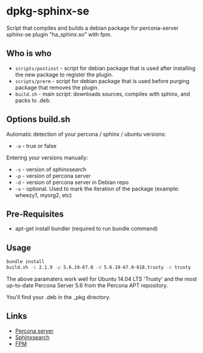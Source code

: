 dpkg-sphinx-se
==============

Script that compiles and builds a debian package for percona-server sphinx-se plugin "ha_sphinx.so" with fpm.

## Who is who
* `scripts/postinst` - script for debian package that is used after installing the new package to register the plugin.
* `scripts/prerm` - script for debian package that is used before purging package that removes the plugin.
* `build.sh` - main script: downloads sources, compiles with sphinx, and packs to .deb.

## Options build.sh

Automatic detection of your percona / sphinx / ubuntu versions:

* `-a` - true or false

Entering your versions manually:

* `-s` - version of sphinxsearch
* `-p` - version of percona server
* `-d` - version of percona server in Debian repo
* `-o` - optional. Used to mark the iteration of the package (example: wheezy1, myorg2, etc)

## Pre-Requisites
* apt-get install bundler (required to run bundle command)

## Usage
```bash
bundle install
build.sh -s 2.1.9 -p 5.6.19-67.0 -d 5.6.19-67.0-618.trusty -o trusty
```

The above paramaters work well for Ubuntu 14.04 LTS 'Trusty' and the most up-to-date Percona Server 5.6 from the Percona APT repository.

You'll find your .deb in the _pkg directory.

## Links
* [Percona server](http://www.percona.com/)
* [Sphinxsearch](http://sphinxsearch.com/)
* [FPM](https://github.com/jordansissel/fpm)
